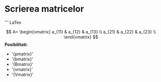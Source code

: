 <script id="MathJax-script" async src="https://cdn.jsdelivr.net/npm/mathjax@3.0.1/es5/tex-mml-chtml.js"></script>

# Scrierea matricelor
''' LaTex

$$
A=
\begin{vmatrix}
a_{11} & a_{12} & a_{13} \\
a_{21} & a_{22} & a_{23} \\
\end{vmatrix} 
$$
 **Posibilitati:**
 - '{pmatrix}'
 - '{bmatrix}'
 - '{Bmatrix}'
 - '{vmatrix}'
 - '{Vmatrix}'
